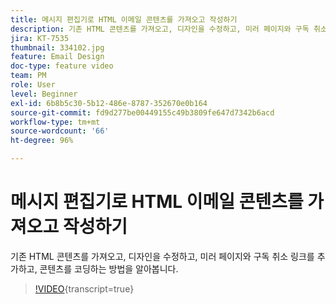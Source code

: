 ```yaml
---
title: 메시지 편집기로 HTML 이메일 콘텐츠를 가져오고 작성하기
description: 기존 HTML 콘텐츠를 가져오고, 디자인을 수정하고, 미러 페이지와 구독 취소 링크를 추가하고, 콘텐츠를 코딩하는 방법을 알아봅니다.
jira: KT-7535
thumbnail: 334102.jpg
feature: Email Design
doc-type: feature video
team: PM
role: User
level: Beginner
exl-id: 6b8b5c30-5b12-486e-8787-352670e0b164
source-git-commit: fd9d277be00449155c49b3809fe647d7342b6acd
workflow-type: tm+mt
source-wordcount: '66'
ht-degree: 96%

---
```


# 메시지 편집기로 HTML 이메일 콘텐츠를 가져오고 작성하기

기존 HTML 콘텐츠를 가져오고, 디자인을 수정하고, 미러 페이지와 구독 취소 링크를 추가하고, 콘텐츠를 코딩하는 방법을 알아봅니다.

>[!VIDEO](https://video.tv.adobe.com/v/334102?quality=12&learn=on){transcript=true}
